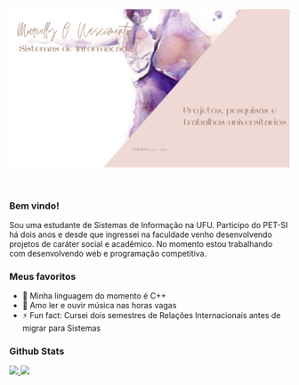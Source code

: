 <!--
**Murielly-Nascimento/Murielly-Nascimento** is a ✨ _special_ ✨ repository because its `README.md` (this file) appears on your GitHub profile.

Here are some ideas to get you started:

- 🔭 I’m currently working on ...
- 🌱 I’m currently learning ...
- 👯 I’m looking to collaborate on ...
- 🤔 I’m looking for help with ...
- 💬 Ask me about ...
- 📫 How to reach me: ...
- 😄 Pronouns: ...
- ⚡ Fun fact: ...
-->

<body>
    <header><img src = "imagens/Ballerina.png" alt = "template of mny profile"></header>
    <main>
        <article>
            <section>
                <h3>Bem vindo!</h3>
                <p>Sou uma estudante de Sistemas de Informação na UFU. Participo do PET-SI há dois anos
                    e desde que ingressei na faculdade venho desenvolvendo projetos de caráter social e
                    acadêmico. No momento estou trabalhando com desenvolvendo web e programação competitiva.
                </p>
            </section>
            <section>
                <h3>Meus favoritos</h3>
                <ul>
                    <li>🔭 Minha linguagem do momento é C++</li>
                    <li> 🌱 Amo ler e ouvir música nas horas vagas</a></li>
                    <li>⚡ Fun fact: Cursei dois semestres de Relações Internacionais antes de migrar para Sistemas</li>
                </ul>
            </section>
            <section>
                <h3>Github Stats</h3>
                <div align="left">
                    <a href="https://github.com/Murielly-Nascimento">
                    <img height="180em" src="https://github-readme-stats.vercel.app/api?username=Murielly-Nascimento&show_icons=true&theme=omni&include_all_commits=true&count_private=true"/>
                    <img height="180em" src="https://github-readme-stats.vercel.app/api/top-langs/?username=Murielly-Nascimento&layout=compact&langs_count=7&theme=omni"/>
                </div>
            </section>
        </article>
    </main>
</body>
